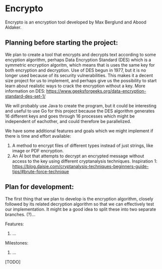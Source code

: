 # Encrypto
Encrypto is an encryption tool developed by Max Berglund and Abood Aldaker.



Planning before starting the project:
-------------------------------------
We plan to create a tool that encrypts and decrypts text according to some encyption algorithm, perhaps Data Encryption Standard (DES) which is a symmetric encryption algoritm, which means that is uses the same key for both encryption and decryption. Use of DES begun in 1977, but it is no longer used because of its security vulnerabilities. This makes it a decent size project for us to implement, and perhaps give us the possibility to start learn about realistic ways to crack the encryption without a key. More information on DES: https://www.geeksforgeeks.org/data-encryption-standard-des-set-1/ 

We will probably use Java to create the program, but it could be interesting and useful to use Go for this project because the DES algorithm generates 16 different keys and goes through 16 processes which might be independent of eachother, and could therefore be parallelized.

We have some additional features and goals which we might implement if there is time and effort available:
1. A method to encrypt files of different types instead of just strings, like image or PDF encryption.
2. An AI bot that attempts to decrypt an encrypted message without access to the key using different cryptanalysis techniques. Inspiration 1: https://blog.daisie.com/cryptanalysis-techniques-beginners-guide-tips/#brute-force-technique 



Plan for development:
---------------------
The first thing that we plan to develop is the encryption algorithm, closely followed by its related decryption algorithm so that we can effectively test our implementation. It might be a good idea to split these into two separate branches. (?)...

Features:
1. ...

Milestones:
1. ...

[TODO]

